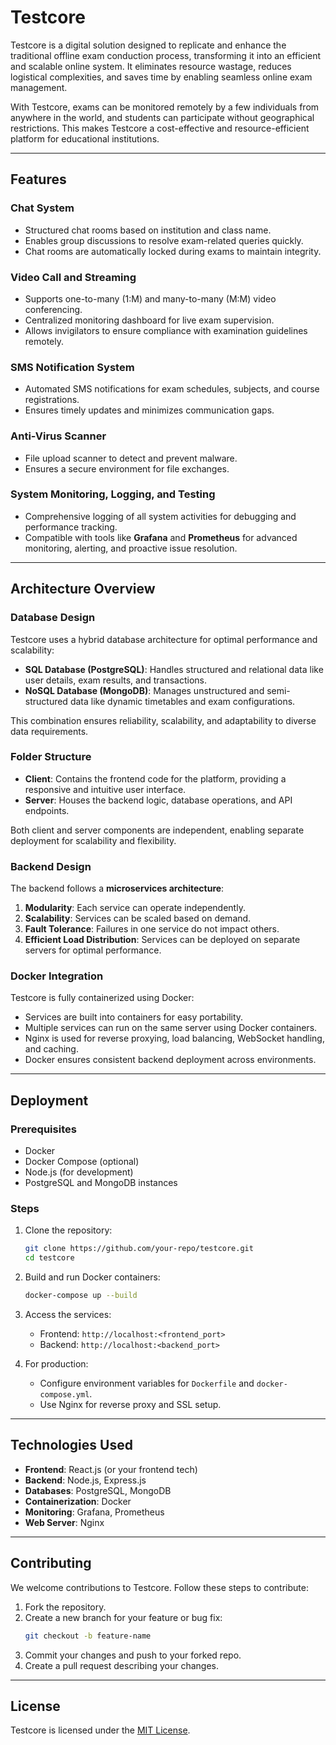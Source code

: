 # **Testcore**

Testcore is a digital solution designed to replicate and enhance the traditional offline exam conduction process, transforming it into an efficient and scalable online system. It eliminates resource wastage, reduces logistical complexities, and saves time by enabling seamless online exam management.  

With Testcore, exams can be monitored remotely by a few individuals from anywhere in the world, and students can participate without geographical restrictions. This makes Testcore a cost-effective and resource-efficient platform for educational institutions.

---

## **Features**

### **Chat System**
- Structured chat rooms based on institution and class name.
- Enables group discussions to resolve exam-related queries quickly.
- Chat rooms are automatically locked during exams to maintain integrity.

### **Video Call and Streaming**
- Supports one-to-many (1:M) and many-to-many (M:M) video conferencing.
- Centralized monitoring dashboard for live exam supervision.
- Allows invigilators to ensure compliance with examination guidelines remotely.

### **SMS Notification System**
- Automated SMS notifications for exam schedules, subjects, and course registrations.
- Ensures timely updates and minimizes communication gaps.

### **Anti-Virus Scanner**
- File upload scanner to detect and prevent malware.
- Ensures a secure environment for file exchanges.

### **System Monitoring, Logging, and Testing**
- Comprehensive logging of all system activities for debugging and performance tracking.
- Compatible with tools like **Grafana** and **Prometheus** for advanced monitoring, alerting, and proactive issue resolution.

---

## **Architecture Overview**

### **Database Design**
Testcore uses a hybrid database architecture for optimal performance and scalability:
- **SQL Database (PostgreSQL)**: Handles structured and relational data like user details, exam results, and transactions.
- **NoSQL Database (MongoDB)**: Manages unstructured and semi-structured data like dynamic timetables and exam configurations.

This combination ensures reliability, scalability, and adaptability to diverse data requirements.

### **Folder Structure**
- **Client**: Contains the frontend code for the platform, providing a responsive and intuitive user interface.
- **Server**: Houses the backend logic, database operations, and API endpoints.

Both client and server components are independent, enabling separate deployment for scalability and flexibility.

### **Backend Design**
The backend follows a **microservices architecture**:
1. **Modularity**: Each service can operate independently.
2. **Scalability**: Services can be scaled based on demand.
3. **Fault Tolerance**: Failures in one service do not impact others.
4. **Efficient Load Distribution**: Services can be deployed on separate servers for optimal performance.

### **Docker Integration**
Testcore is fully containerized using Docker:
- Services are built into containers for easy portability.
- Multiple services can run on the same server using Docker containers.
- Nginx is used for reverse proxying, load balancing, WebSocket handling, and caching.
- Docker ensures consistent backend deployment across environments.

---

## **Deployment**

### **Prerequisites**
- Docker
- Docker Compose (optional)
- Node.js (for development)
- PostgreSQL and MongoDB instances

### **Steps**
1. Clone the repository:
   ```bash
   git clone https://github.com/your-repo/testcore.git
   cd testcore
   ```
2. Build and run Docker containers:
   ```bash
   docker-compose up --build
   ```
3. Access the services:
   - Frontend: `http://localhost:<frontend_port>`
   - Backend: `http://localhost:<backend_port>`

4. For production:
   - Configure environment variables for `Dockerfile` and `docker-compose.yml`.
   - Use Nginx for reverse proxy and SSL setup.

---

## **Technologies Used**
- **Frontend**: React.js (or your frontend tech)
- **Backend**: Node.js, Express.js
- **Databases**: PostgreSQL, MongoDB
- **Containerization**: Docker
- **Monitoring**: Grafana, Prometheus
- **Web Server**: Nginx

---

## **Contributing**
We welcome contributions to Testcore. Follow these steps to contribute:
1. Fork the repository.
2. Create a new branch for your feature or bug fix:
   ```bash
   git checkout -b feature-name
   ```
3. Commit your changes and push to your forked repo.
4. Create a pull request describing your changes.

---

## **License**
Testcore is licensed under the [MIT License](LICENSE).
